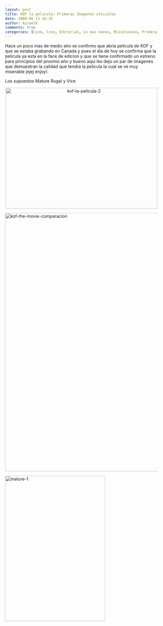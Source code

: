 ```yaml
---
layout: post
title: KOF la pelicula: Primeras Imagenes oficiales
date: 2009-06-11 16:35
author: AzraelK
comments: true
categories: [Cine, Cine, Editorial, Lo mas nuevo, Miscelaneos, Primera plana]
---
```

<p>Hace un poco mas de medio año se confirmo que abria pelicula de KOF y que se estaba grabando en Canada y pues el dia de hoy se confirma que la pelicula ya esta en la face de edicion y que se tiene confirmado un estreno para principios del proximo año y bueno aqui les dejo un par de imagenes que demuestran la calidad que tendra la pelicula la cual se ve muy miserable jejej enjoy!.</p>
<p>Los supuestos Mature Rugal y Vice</p>
<p style="text-align:center"><img title="kof-la-pelicula-2" src="http://www.theultrageeks.com/ug3/../wordpress25/wp-content/themes/mimbo2.2/images/kof-la-pelicula-2.jpg" alt="kof-la-pelicula-2" width="500" height="399"></p>
<p style="text-align:center"><span></span></p>
<p><img title="kof-the-movie-comparacion" src="http://www.theultrageeks.com/ug3/../wordpress25/wp-content/themes/mimbo2.2/images/kof-the-movie-comparacion.jpg" alt="kof-the-movie-comparacion" width="630" height="853"></p>
<p><img title="mature-1" src="http://www.theultrageeks.com/ug3/../wordpress25/wp-content/themes/mimbo2.2/images/mature-1.jpg" alt="mature-1" width="330" height="480"></p>
